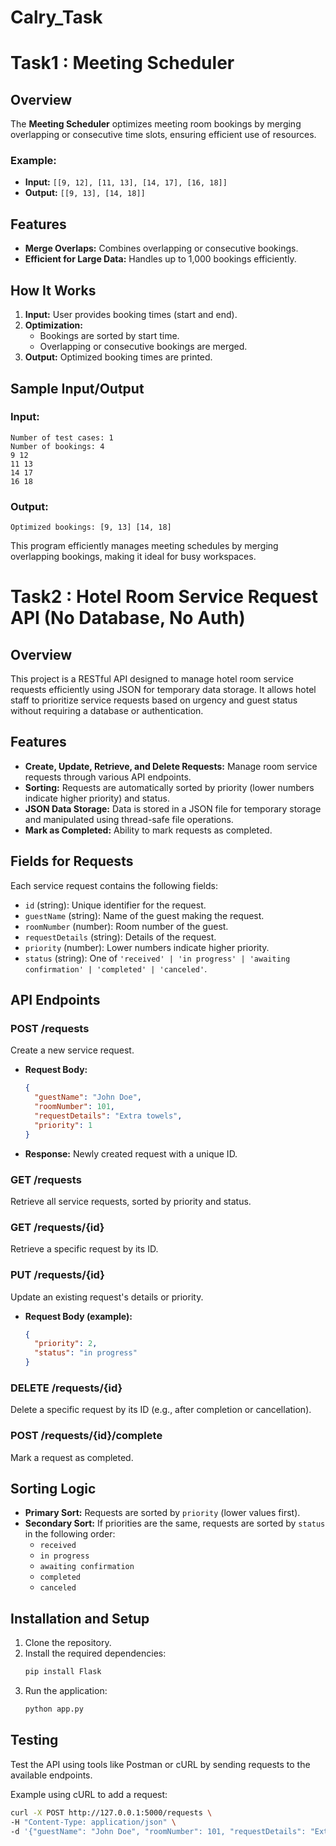 # Calry_Task

# Task1 : Meeting Scheduler

## Overview
The **Meeting Scheduler** optimizes meeting room bookings by merging overlapping or consecutive time slots, ensuring efficient use of resources.

### Example:
- **Input:** `[[9, 12], [11, 13], [14, 17], [16, 18]]`
- **Output:** `[[9, 13], [14, 18]]`

## Features
- **Merge Overlaps:** Combines overlapping or consecutive bookings.
- **Efficient for Large Data:** Handles up to 1,000 bookings efficiently.

## How It Works
1. **Input:** User provides booking times (start and end).
2. **Optimization:** 
   - Bookings are sorted by start time.
   - Overlapping or consecutive bookings are merged.
3. **Output:** Optimized booking times are printed.

## Sample Input/Output

### Input:
```
Number of test cases: 1
Number of bookings: 4
9 12
11 13
14 17
16 18
```

### Output:
```
Optimized bookings: [9, 13] [14, 18]
``` 

This program efficiently manages meeting schedules by merging overlapping bookings, making it ideal for busy workspaces.




# Task2 : Hotel Room Service Request API (No Database, No Auth)

## Overview
This project is a RESTful API designed to manage hotel room service requests efficiently using JSON for temporary data storage. It allows hotel staff to prioritize service requests based on urgency and guest status without requiring a database or authentication.

## Features
- **Create, Update, Retrieve, and Delete Requests:** Manage room service requests through various API endpoints.
- **Sorting:** Requests are automatically sorted by priority (lower numbers indicate higher priority) and status.
- **JSON Data Storage:** Data is stored in a JSON file for temporary storage and manipulated using thread-safe file operations.
- **Mark as Completed:** Ability to mark requests as completed.

## Fields for Requests
Each service request contains the following fields:
- `id` (string): Unique identifier for the request.
- `guestName` (string): Name of the guest making the request.
- `roomNumber` (number): Room number of the guest.
- `requestDetails` (string): Details of the request.
- `priority` (number): Lower numbers indicate higher priority.
- `status` (string): One of `'received' | 'in progress' | 'awaiting confirmation' | 'completed' | 'canceled'`.

## API Endpoints

### POST /requests
Create a new service request.
- **Request Body:**
  ```json
  {
    "guestName": "John Doe",
    "roomNumber": 101,
    "requestDetails": "Extra towels",
    "priority": 1
  }
  ```
- **Response:** Newly created request with a unique ID.

### GET /requests
Retrieve all service requests, sorted by priority and status.

### GET /requests/{id}
Retrieve a specific request by its ID.

### PUT /requests/{id}
Update an existing request's details or priority.
- **Request Body (example):**
  ```json
  {
    "priority": 2,
    "status": "in progress"
  }
  ```

### DELETE /requests/{id}
Delete a specific request by its ID (e.g., after completion or cancellation).

### POST /requests/{id}/complete
Mark a request as completed.

## Sorting Logic
- **Primary Sort:** Requests are sorted by `priority` (lower values first).
- **Secondary Sort:** If priorities are the same, requests are sorted by `status` in the following order:
  - `received`
  - `in progress`
  - `awaiting confirmation`
  - `completed`
  - `canceled`

## Installation and Setup
1. Clone the repository.
2. Install the required dependencies:
   ```bash
   pip install Flask
   ```
3. Run the application:
   ```bash
   python app.py
   ```

## Testing
Test the API using tools like Postman or cURL by sending requests to the available endpoints.

Example using cURL to add a request:
```bash
curl -X POST http://127.0.0.1:5000/requests \
-H "Content-Type: application/json" \
-d '{"guestName": "John Doe", "roomNumber": 101, "requestDetails": "Extra towels", "priority": 1}'
```

